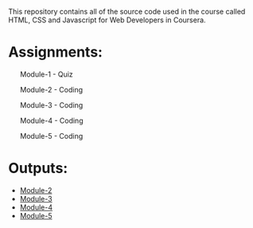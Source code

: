 This repository contains all of the source code used in the course called HTML, CSS and Javascript for Web Developers in Coursera.

<h1>Assignments:</h1>
<l>
<ul>Module-1 - Quiz</ul>
<ul>Module-2 - Coding</ul>
<ul>Module-3 - Coding</ul>
<ul>Module-4 - Coding</ul>
<ul>Module-5 - Coding</ul>
</l>

# Outputs:

* [Module-2](https://wirejp.github.io/Coursera-HTML-CSS-and-JavaScript-for-Web-Developers/Assignments/module2-solution/)
* [Module-3](https://wirejp.github.io/Coursera-HTML-CSS-and-JavaScript-for-Web-Developers/Assignments/module-3-solution/Index.html)
* [Module-4](https://wirejp.github.io/Coursera-HTML-CSS-and-JavaScript-for-Web-Developers/Assignments/module-4-solution/index.html)
* [Module-5](https://wirejp.github.io/Coursera-HTML-CSS-and-JavaScript-for-Web-Developers/Assignments/module-5-solution/index.html)
  
